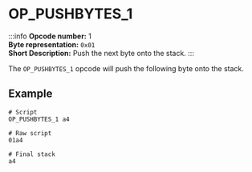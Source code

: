 # OP_PUSHBYTES_1
:::info
**Opcode number:** 1  
**Byte representation:**  `0x01`  
**Short Description:** Push the next byte onto the stack. 
:::

The `OP_PUSHBYTES_1` opcode will push the following byte onto the stack.

## Example
```shell
# Script
OP_PUSHBYTES_1 a4

# Raw script
01a4

# Final stack
a4
```
